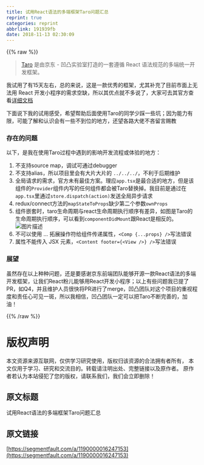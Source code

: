 ```yaml
---
title: 试用React语法的多端框架Taro问题汇总
reprint: true
categories: reprint
abbrlink: 191939fb
date: 2018-11-13 02:30:09
---
```


{{% raw %}}
<blockquote><a href="https://github.com/NervJS/taro" rel="nofollow noreferrer">Taro</a> &#x662F;&#x7531;&#x4EAC;&#x4E1C; - &#x51F9;&#x51F8;&#x5B9E;&#x9A8C;&#x5BA4;&#x6253;&#x9020;&#x7684;&#x4E00;&#x5957;&#x9075;&#x5FAA; React &#x8BED;&#x6CD5;&#x89C4;&#x8303;&#x7684;&#x591A;&#x7AEF;&#x7EDF;&#x4E00;&#x5F00;&#x53D1;&#x6846;&#x67B6;&#x3002;</blockquote><p>&#x6211;&#x8BD5;&#x7528;&#x4E86;&#x6709;15&#x5929;&#x5DE6;&#x53F3;&#xFF0C;&#x603B;&#x7684;&#x6765;&#x8BF4;&#xFF0C;&#x8FD9;&#x662F;&#x4E00;&#x6B3E;&#x4F18;&#x79C0;&#x7684;&#x6846;&#x67B6;&#xFF0C;&#x5C24;&#x5176;&#x8865;&#x5145;&#x4E86;&#x76EE;&#x524D;&#x5E02;&#x9762;&#x4E0A;&#x65E0;&#x6CD5;&#x7528; React &#x5F00;&#x53D1;&#x5C0F;&#x7A0B;&#x5E8F;&#x7684;&#x9700;&#x6C42;&#x7A7A;&#x7F3A;&#xFF0C;&#x6240;&#x4EE5;&#x5176;&#x4F18;&#x70B9;&#x5C31;&#x4E0D;&#x591A;&#x8BF4;&#x4E86;&#xFF0C;&#x5927;&#x5BB6;&#x53EF;&#x53BB;&#x5176;&#x5B98;&#x65B9;&#x67E5;&#x770B;<a href="https://taro.aotu.io/" rel="nofollow noreferrer">&#x8BE6;&#x7EC6;&#x6587;&#x6863;</a></p><p>&#x4E0B;&#x9762;&#x8BF4;&#x4E0B;&#x6211;&#x7684;&#x8BD5;&#x7528;&#x611F;&#x53D7;&#xFF0C;&#x5E0C;&#x671B;&#x5E2E;&#x52A9;&#x540E;&#x9762;&#x4F7F;&#x7528;Taro&#x7684;&#x540C;&#x5B66;&#x5C11;&#x8E29;&#x4E00;&#x4E9B;&#x5751;&#xFF1B;&#x56E0;&#x4E3A;&#x80FD;&#x529B;&#x6709;&#x9650;&#xFF0C;&#x53EF;&#x80FD;&#x4E86;&#x89E3;&#x548C;&#x8BA4;&#x8BC6;&#x4F1A;&#x6709;&#x4E00;&#x4E9B;&#x4E0D;&#x5230;&#x4F4D;&#x7684;&#x5730;&#x65B9;&#xFF0C;&#x8FD8;&#x671B;&#x5404;&#x8DEF;&#x5927;&#x4F6C;&#x4E0D;&#x541D;&#x7559;&#x8A00;&#x8D50;&#x6559;</p><h3>&#x5B58;&#x5728;&#x7684;&#x95EE;&#x9898;</h3><p>&#x4EE5;&#x4E0B;&#xFF0C;&#x662F;&#x6211;&#x5728;&#x4F7F;&#x7528;Taro&#x8FC7;&#x7A0B;&#x4E2D;&#x9047;&#x5230;&#x7684;&#x5F71;&#x54CD;&#x5F00;&#x53D1;&#x6D41;&#x7A0B;&#x6216;&#x4F53;&#x9A8C;&#x7684;&#x5730;&#x65B9;&#xFF1A;</p><ol><li>&#x4E0D;&#x652F;&#x6301;source map&#xFF0C;&#x8C03;&#x8BD5;&#x53EF;&#x901A;&#x8FC7;debugger</li><li>&#x4E0D;&#x652F;&#x6301;alias&#xFF0C;&#x6240;&#x4EE5;&#x9879;&#x76EE;&#x91CC;&#x4F1A;&#x6709;&#x5927;&#x7247;&#x5927;&#x7247;&#x7684; <code>../../../</code>&#xFF0C;&#x4E0D;&#x5229;&#x4E8E;&#x540E;&#x671F;&#x7EF4;&#x62A4;</li><li>&#x5168;&#x5C40;&#x8BF7;&#x6C42;&#x7684;&#x9700;&#x6C42;&#xFF0C;&#x5B98;&#x65B9;&#x672A;&#x6709;&#x6700;&#x4F73;&#x65B9;&#x6848;&#x3002;&#x7406;&#x5E94;<code>app.tsx</code>&#x662F;&#x6700;&#x5408;&#x9002;&#x7684;&#x5730;&#x65B9;&#xFF0C;&#x4F46;&#x662F;&#x8BE5;&#x7EC4;&#x4EF6;&#x7684;<code>Provider</code>&#x7EC4;&#x4EF6;&#x5185;&#x5199;&#x7684;&#x4EFB;&#x4F55;&#x7EC4;&#x4EF6;&#x90FD;&#x4F1A;&#x88AB;Taro&#x66FF;&#x6362;&#x6389;&#x3002;&#x6211;&#x76EE;&#x524D;&#x662F;&#x901A;&#x8FC7;&#x5728;<code>app.tsx</code>&#x91CC;&#x901A;&#x8FC7;<code>store.dispatch(action)</code>&#x53D1;&#x9001;&#x5168;&#x5C40;&#x5F02;&#x6B65;&#x8BF7;&#x6C42;</li><li>redux/connect&#x65B9;&#x6CD5;&#x7684;<code>mapStateToProps</code>&#x7F3A;&#x5C11;&#x7B2C;&#x4E8C;&#x4E2A;&#x53C2;&#x6570;<code>ownProps</code></li><li>&#x7EC4;&#x4EF6;&#x5D4C;&#x5957;&#x65F6;&#xFF0C;taro&#x751F;&#x547D;&#x5468;&#x671F;&#x4E0E;react&#x751F;&#x547D;&#x5468;&#x671F;&#x6267;&#x884C;&#x987A;&#x5E8F;&#x6709;&#x5DEE;&#x5F02;&#xFF0C;&#x5982;&#x56FE;&#x662F;Taro&#x7684;&#x751F;&#x547D;&#x5468;&#x671F;&#x6267;&#x884C;&#x987A;&#x5E8F;&#xFF0C;&#x53EF;&#x4EE5;&#x770B;&#x5230;<code>componentDidMount</code>&#x8DDF;React&#x662F;&#x76F8;&#x53CD;&#x7684;&#x3002;<span class="img-wrap"><img data-src="/img/bVbgkHJ?w=680&amp;h=548" src="https://static.alili.tech/img/bVbgkHJ?w=680&amp;h=548" alt="&#x56FE;&#x7247;&#x63CF;&#x8FF0;" title="&#x56FE;&#x7247;&#x63CF;&#x8FF0;"></span></li><li>&#x4E0D;&#x53EF;&#x4EE5;&#x4F7F;&#x7528; ... &#x62D3;&#x5C55;&#x64CD;&#x4F5C;&#x7B26;&#x7ED9;&#x7EC4;&#x4EF6;&#x4F20;&#x9012;&#x5C5E;&#x6027;&#xFF0C;<code>&lt;Comp {...props} /&gt;</code>&#x5199;&#x6CD5;&#x9519;&#x8BEF;</li><li>&#x5C5E;&#x6027;&#x4E0D;&#x80FD;&#x4F20;&#x5165; JSX &#x5143;&#x7D20;&#xFF0C;<code>&lt;Content footer={&lt;View /&gt;} /&gt;</code>&#x5199;&#x6CD5;&#x9519;&#x8BEF;</li></ol><h3>&#x5C55;&#x671B;</h3><p>&#x867D;&#x7136;&#x5B58;&#x5728;&#x4EE5;&#x4E0A;&#x79CD;&#x79CD;&#x95EE;&#x9898;&#xFF0C;&#x8FD8;&#x662F;&#x8981;&#x611F;&#x8C22;&#x4EAC;&#x4E1C;&#x524D;&#x7AEF;&#x56E2;&#x961F;&#x80FD;&#x591F;&#x5F00;&#x6E90;&#x4E00;&#x6B3E;React&#x8BED;&#x6CD5;&#x7684;&#x591A;&#x7AEF;&#x5F00;&#x53D1;&#x6846;&#x67B6;&#xFF0C;&#x8BA9;&#x6211;&#x4EEC;React&#x7C89;&#x513F;&#x80FD;&#x591F;&#x7528;React&#x5F00;&#x53D1;&#x5C0F;&#x7A0B;&#x5E8F;&#xFF1B;&#x4EE5;&#x4E0A;&#x6709;&#x4E9B;&#x95EE;&#x9898;&#x6211;&#x5DF2;&#x63D0;&#x4E86;PR&#xFF0C;&#x5982;Q4&#xFF0C;&#x5E76;&#x4E14;&#x7EF4;&#x62A4;&#x4EBA;&#x5458;&#x5F88;&#x5FEB;&#x5C06;PR&#x8FDB;&#x884C;&#x4E86;merge&#xFF0C;&#x51F9;&#x51F8;&#x56E2;&#x961F;&#x5BF9;&#x8FD9;&#x4E2A;&#x9879;&#x76EE;&#x7684;&#x91CD;&#x89C6;&#x7A0B;&#x5EA6;&#x548C;&#x8D23;&#x4EFB;&#x5FC3;&#x53EF;&#x89C1;&#x4E00;&#x6591;&#xFF0C;&#x6240;&#x4EE5;&#x6211;&#x76F8;&#x4FE1;&#xFF0C;&#x51F9;&#x51F8;&#x56E2;&#x961F;&#x4E00;&#x5B9A;&#x53EF;&#x4EE5;&#x628A;Taro&#x4E0D;&#x65AD;&#x5B8C;&#x5584;&#x7684;&#xFF0C;&#x52A0;&#x6CB9;&#xFF01;</p>
{{% /raw %}}

# 版权声明
本文资源来源互联网，仅供学习研究使用，版权归该资源的合法拥有者所有，
本文仅用于学习、研究和交流目的。转载请注明出处、完整链接以及原作者。
原作者若认为本站侵犯了您的版权，请联系我们，我们会立即删除！

## 原文标题
试用React语法的多端框架Taro问题汇总

## 原文链接
[https://segmentfault.com/a/1190000016247153](https://segmentfault.com/a/1190000016247153)

